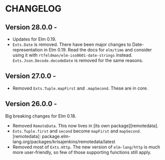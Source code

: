 # CHANGELOG

## Version 28.0.0 -
* Updates for Elm 0.19.
* `Exts.Date` is removed. There have been major changes to Date-representation in Elm 0.19. Read the docs for `elm/time` and consider using it with `rtfeldman/elm-iso8601-date-strings` instead. `Exts.Json.Decode.decodeDate` is removed for the same reasons.

## Version 27.0.0 -
* Removed `Exts.Tuple.mapFirst` and `.mapSecond`. These are in core.

## Version 26.0.0 -

Big breaking changes for Elm 0.18.

* Removed `RemoteData`. This now lives in [its own package][remotedata].
* `Exts.Tuple.first` and `second` become `mapFirst` and `mapSecond`.
[remotedata]: package.elm-lang.org/packages/krisajenkins/remotedata/latest
* Removed most of `Exts.Http`. The new version of `elm-lang/http` is
  much more user-friendly, so few of those supporting functions still
  apply.
